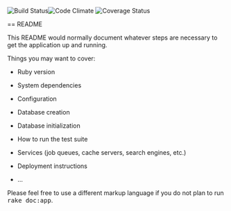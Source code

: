 ![Build Status](https://codeship.com/projects/550d4800-4dda-0133-3ceb-524cf6105349/status?branch=master)![Code Climate](https://codeclimate.com/github/EricJZell/swell_journal.png) ![Coverage Status](https://coveralls.io/repos/EricJZell/swell_journal/badge.png)

== README

This README would normally document whatever steps are necessary to get the
application up and running.

Things you may want to cover:

* Ruby version

* System dependencies

* Configuration

* Database creation

* Database initialization

* How to run the test suite

* Services (job queues, cache servers, search engines, etc.)

* Deployment instructions

* ...


Please feel free to use a different markup language if you do not plan to run
<tt>rake doc:app</tt>.
